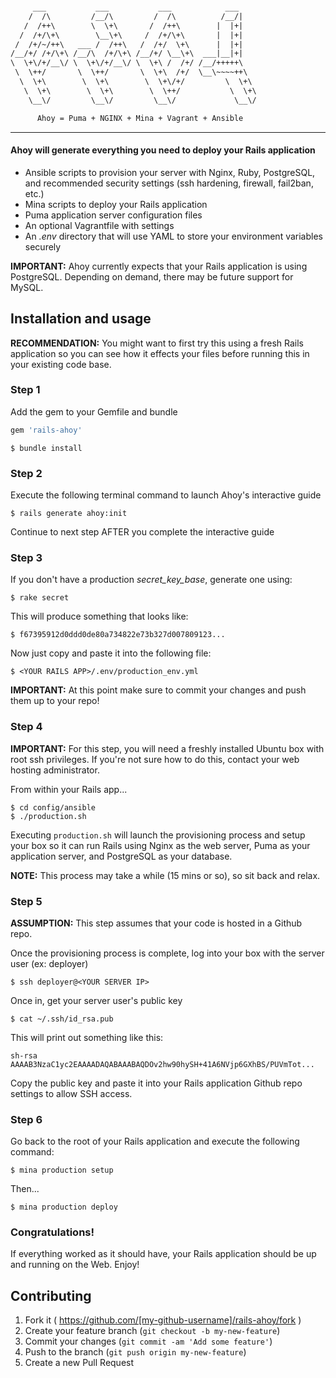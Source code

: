 ``` html

     ___           ___           ___            ___    
    /  /\         /__/\         /  /\          /__/|   
   /  /++\        \  \+\       /  /++\        |  |+|   
  /  /+/\+\        \__\+\     /  /+/\+\       |  |+|   
 /  /+/~/++\   ___ /  /++\   /  /+/  \+\      |  |+|   
/__/+/ /+/\+\ /__/\  /+/\+\ /__/+/ \__\+\  ___|__|+|   
\  \+\/+/__\/ \  \+\/+/__\/ \  \+\ /  /+/ /__/+++++\   
 \  \++/       \  \++/       \  \+\  /+/  \__\~~~~++\  
  \  \+\        \  \+\        \  \+\/+/         \  \+\ 
   \  \+\        \  \+\        \  \++/           \  \+\
    \__\/         \__\/         \__\/             \__\/

      Ahoy = Puma + NGINX + Mina + Vagrant + Ansible
```

---

#### Ahoy will generate everything you need to deploy your Rails application

* Ansible scripts to provision your server with Nginx, Ruby, PostgreSQL, and recommended security settings (ssh hardening, firewall, fail2ban, etc.)
* Mina scripts to deploy your Rails application
* Puma application server configuration files
* An optional Vagrantfile with settings
* An *.env* directory that will use YAML to store your environment variables securely


**IMPORTANT:** Ahoy currently expects that your Rails application is using PostgreSQL. Depending on demand, there may be future support for MySQL.

## Installation and usage

**RECOMMENDATION:** You might want to first try this using a fresh Rails application so you can see how it effects your files before running this in your existing code base.

### Step 1

Add the gem to your Gemfile and bundle

```ruby
gem 'rails-ahoy'
```

    $ bundle install

### Step 2

Execute the following terminal command to launch Ahoy's interactive guide

    $ rails generate ahoy:init

Continue to next step AFTER you complete the interactive guide

### Step 3

If you don't have a production *secret_key_base*, generate one using:

    $ rake secret

This will produce something that looks like:

    $ f67395912d0ddd0de80a734822e73b327d007809123...

Now just copy and paste it into the following file:

    $ <YOUR RAILS APP>/.env/production_env.yml

**IMPORTANT:** At this point make sure to commit your changes and push them up to your repo!

### Step 4

**IMPORTANT:** For this step, you will need a freshly installed Ubuntu box with root ssh privileges. If you're not sure how to do this, contact your web hosting administrator.

From within your Rails app...

    $ cd config/ansible
    $ ./production.sh

Executing `production.sh` will launch the provisioning process and setup your box so it can run Rails using Nginx as the web server, Puma as your application server, and PostgreSQL as your database.

**NOTE:** This process may take a while (15 mins or so), so sit back and relax.

### Step 5

**ASSUMPTION:** This step assumes that your code is hosted in a Github repo.

Once the provisioning process is complete, log into your box with the server user (ex: deployer)

    $ ssh deployer@<YOUR SERVER IP>

Once in, get your server user's public key

    $ cat ~/.ssh/id_rsa.pub

This will print out something like this:

	sh-rsa AAAAB3NzaC1yc2EAAAADAQABAAABAQDOv2hw90hySH+41A6NVjp6GXhBS/PUVmTot...

Copy the public key and paste it into your Rails application Github repo settings to allow SSH access.

### Step 6

Go back to the root of your Rails application and execute the following command:

    $ mina production setup

Then...

    $ mina production deploy

### Congratulations!

If everything worked as it should have, your Rails application should be up and running on the Web. Enjoy!


## Contributing

1. Fork it ( https://github.com/[my-github-username]/rails-ahoy/fork )
2. Create your feature branch (`git checkout -b my-new-feature`)
3. Commit your changes (`git commit -am 'Add some feature'`)
4. Push to the branch (`git push origin my-new-feature`)
5. Create a new Pull Request
